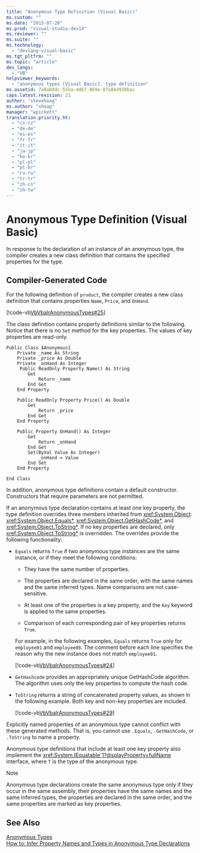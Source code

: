 ```yaml
---
title: "Anonymous Type Definition (Visual Basic)"
ms.custom: ""
ms.date: "2015-07-20"
ms.prod: "visual-studio-dev14"
ms.reviewer: ""
ms.suite: ""
ms.technology: 
  - "devlang-visual-basic"
ms.tgt_pltfrm: ""
ms.topic: "article"
dev_langs: 
  - "VB"
helpviewer_keywords: 
  - "anonymous types [Visual Basic], type definition"
ms.assetid: 7a8a0ddc-55ba-4d67-869e-87a84d938bac
caps.latest.revision: 21
author: "stevehoag"
ms.author: "shoag"
manager: "wpickett"
translation.priority.ht: 
  - "cs-cz"
  - "de-de"
  - "es-es"
  - "fr-fr"
  - "it-it"
  - "ja-jp"
  - "ko-kr"
  - "pl-pl"
  - "pt-br"
  - "ru-ru"
  - "tr-tr"
  - "zh-cn"
  - "zh-tw"
---
```

# Anonymous Type Definition (Visual Basic)
In response to the declaration of an instance of an anonymous type, the compiler creates a new class definition that contains the specified properties for the type.  
  
## Compiler-Generated Code  
 For the following definition of `product`, the compiler creates a new class definition that contains properties `Name`, `Price`, and `OnHand`.  
  
 [!code-vb[VbVbalrAnonymousTypes#25](../../../../visual-basic/language-reference/modifiers/codesnippet/VisualBasic/anonymous-type-definition_1.vb)]  
  
 The class definition contains property definitions similar to the following. Notice that there is no `Set` method for the key properties. The values of key properties are read-only.  
  
```vb#  
Public Class $Anonymous1  
    Private _name As String  
    Private _price As Double  
    Private _onHand As Integer  
     Public ReadOnly Property Name() As String  
        Get  
            Return _name  
        End Get  
    End Property  
  
    Public ReadOnly Property Price() As Double  
        Get  
            Return _price  
        End Get  
    End Property  
  
    Public Property OnHand() As Integer  
        Get  
            Return _onHand  
        End Get  
        Set(ByVal Value As Integer)  
            _onHand = Value  
        End Set  
    End Property  
  
End Class  
```  
  
 In addition, anonymous type definitions contain a default constructor. Constructors that require parameters are not permitted.  
  
 If an anonymous type declaration contains at least one key property, the type definition overrides three members inherited from <xref:System.Object>: <xref:System.Object.Equals*>, <xref:System.Object.GetHashCode*>, and <xref:System.Object.ToString*>. If no key properties are declared, only <xref:System.Object.ToString*> is overridden. The overrides provide the following functionality:  
  
-   `Equals` returns `True` if two anonymous type instances are the same instance, or if they meet the following conditions:  
  
    -   They have the same number of properties.  
  
    -   The properties are declared in the same order, with the same names and the same inferred types. Name comparisons are not case-sensitive.  
  
    -   At least one of the properties is a key property, and the `Key` keyword is applied to the same properties.  
  
    -   Comparison of each corresponding pair of key properties returns `True`.  
  
     For example, in the following examples, `Equals` returns `True` only for `employee01` and `employee08`. The comment before each line specifies the reason why the new instance does not match `employee01`.  
  
     [!code-vb[VbVbalrAnonymousTypes#24](../../../../visual-basic/language-reference/modifiers/codesnippet/VisualBasic/anonymous-type-definition_2.vb)]  
  
-   `GetHashcode` provides an appropriately unique GetHashCode algorithm. The algorithm uses only the key properties to compute the hash code.  
  
-   `ToString` returns a string of concatenated property values, as shown in the following example. Both key and non-key properties are included.  
  
     [!code-vb[VbVbalrAnonymousTypes#29](../../../../visual-basic/language-reference/modifiers/codesnippet/VisualBasic/anonymous-type-definition_3.vb)]  
  
 Explicitly named properties of an anonymous type cannot conflict with these generated methods. That is, you cannot use `.Equals`, `.GetHashCode`, or `.ToString` to name a property.  
  
 Anonymous type definitions that include at least one key property also implement the <xref:System.IEquatable`1?displayProperty=fullName> interface, where `T` is the type of the anonymous type.  
  
> [!NOTE]
>  Anonymous type declarations create the same anonymous type only if they occur in the same assembly, their properties have the same names and the same inferred types, the properties are declared in the same order, and the same properties are marked as key properties.  
  
## See Also  
 [Anonymous Types](../../../../visual-basic/programming-guide/language-features/objects-and-classes/anonymous-types.md)   
 [How to: Infer Property Names and Types in Anonymous Type Declarations](../../../../visual-basic/programming-guide/language-features/objects-and-classes/how-to-infer-property-names-and-types-in-anonymous-type-declarations.md)